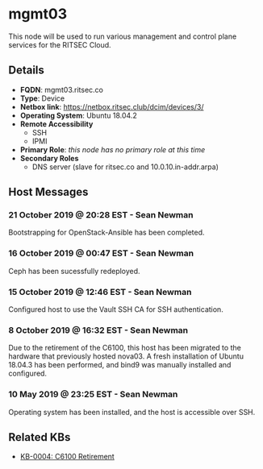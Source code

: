 # mgmt03

This node will be used to run various management and control plane services for
the RITSEC Cloud.

## Details

- **FQDN**: mgmt03.ritsec.co
- **Type**: Device
- **Netbox link**: https://netbox.ritsec.club/dcim/devices/3/
- **Operating System**: Ubuntu 18.04.2
- **Remote Accessibility**
  - SSH
  - IPMI
- **Primary Role**: _this node has no primary role at this time_
- **Secondary Roles**
  - DNS server (slave for ritsec.co and 10.0.10.in-addr.arpa)

## Host Messages

### 21 October 2019 @ 20:28 EST - Sean Newman

Bootstrapping for OpenStack-Ansible has been completed.

### 16 October 2019 @ 00:47 EST - Sean Newman

Ceph has been sucessfully redeployed.

### 15 October 2019 @ 12:46 EST - Sean Newman

Configured host to use the Vault SSH CA for SSH authentication.

### 8 October 2019 @ 16:32 EST - Sean Newman

Due to the retirement of the C6100, this host has been migrated to the hardware
that previously hosted nova03. A fresh installation of Ubuntu 18.04.3 has been
performed, and bind9 was manually installed and configured.

### 10 May 2019 @ 23:25 EST - Sean Newman

Operating system has been installed, and the host is accessible over SSH.

## Related KBs

- [KB-0004: C6100 Retirement](../kbs/KB-0004.md)
